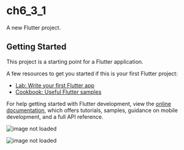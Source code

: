 # ch6_3_1

A new Flutter project.

## Getting Started

This project is a starting point for a Flutter application.

A few resources to get you started if this is your first Flutter project:

- [Lab: Write your first Flutter app](https://docs.flutter.dev/get-started/codelab)
- [Cookbook: Useful Flutter samples](https://docs.flutter.dev/cookbook)

For help getting started with Flutter development, view the
[online documentation](https://docs.flutter.dev/), which offers tutorials,
samples, guidance on mobile development, and a full API reference.

![image not loaded](https://user-images.githubusercontent.com/114163699/216807409-cd61e242-717e-4f14-af75-d9199c194fd3.png)

![image not loaded](https://user-images.githubusercontent.com/114163699/216807423-9fb39bef-fd1f-431a-8058-8fc0a68a5c6d.png)

